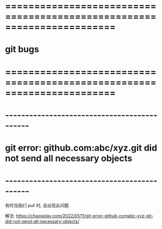 # ======================================================================= #
#              git bugs
# ======================================================================= #



# -------------------------------------------- #
#   git error: github.com:abc/xyz.git did not send all necessary objects
# -------------------------------------------- #
有时当我们 pull 时, 会出现此问题.

解法:
https://chaosplay.com/2022/01/11/git-error-github-comabc-xyz-git-did-not-send-all-necessary-objects/

















